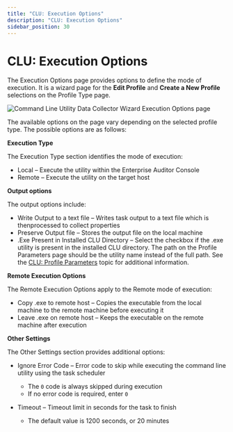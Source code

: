 ```yaml
---
title: "CLU: Execution Options"
description: "CLU: Execution Options"
sidebar_position: 30
---
```


# CLU: Execution Options

The Execution Options page provides options to define the mode of execution. It is a wizard page for
the **Edit Profile** and **Create a New Profile** selections on the Profile Type page.

![Command Line Utility Data Collector Wizard Execution Options page](/images/accessanalyzer/11.6/admin/datacollector/commandlineutility/executionoptions.webp)

The available options on the page vary depending on the selected profile type. The possible options
are as follows:

**Execution Type**

The Execution Type section identifies the mode of execution:

- Local – Execute the utility within the Enterprise Auditor Console
- Remote – Execute the utility on the target host

**Output options**

The output options include:

- Write Output to a text file – Writes task output to a text file which is thenprocessed to collect
  properties
- Preserve Output file – Stores the output file on the local machine
- .Exe Present in Installed CLU Directory – Select the checkbox if the .exe utility is present in
  the installed CLU directory. The path on the Profile Parameters page should be the utility name
  instead of the full path. See the
  [CLU: Profile Parameters](/docs/accessanalyzer/11.6/admin/datacollector/commandlineutility/profileparameters.md) topic
  for additional information.

**Remote Execution Options**

The Remote Execution Options apply to the Remote mode of execution:

- Copy .exe to remote host – Copies the executable from the local machine to the remote machine
  before executing it
- Leave .exe on remote host – Keeps the executable on the remote machine after execution

**Other Settings**

The Other Settings section provides additional options:

- Ignore Error Code – Error code to skip while executing the command line utility using the task
  scheduler

    - The `0` code is always skipped during execution
    - If no error code is required, enter `0`

- Timeout – Timeout limit in seconds for the task to finish

    - The default value is 1200 seconds, or 20 minutes
